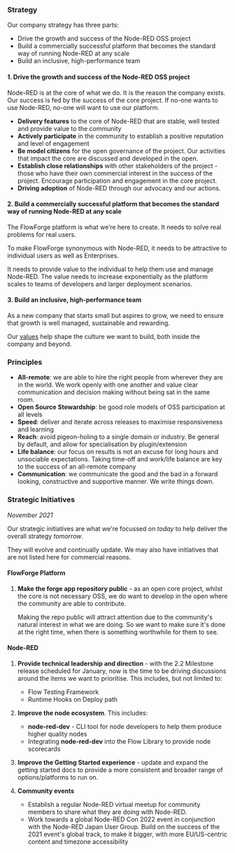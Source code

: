 ### Strategy

Our company strategy has three parts:

 - Drive the growth and success of the Node-RED OSS project
 - Build a commercially successful platform that becomes the standard way of running Node-RED at any scale
 - Build an inclusive, high-performance team

#### 1. Drive the growth and success of the Node-RED OSS project

Node-RED is at the core of what we do. It is the reason the company exists. Our success is fed by the success of the core project. If no-one wants to use Node-RED, no-one will want to use our platform.

 - **Delivery features** to the core of Node-RED that are stable, well tested and provide value to the community
 - **Actively participate** in the community to establish a positive reputation and level of engagement
 - **Be model citizens** for the open governance of the project. Our activities that impact the core are discussed and developed in the open.
 - **Establish close relationships** with other stakeholders of the project - those who have their own commercial interest in the success of the project. Encourage participation and engagement in the core project.
 - **Driving adoption** of Node-RED through our advocacy and our actions.

#### 2. Build a commercially successful platform that becomes the standard way of running Node-RED at any scale

The FlowForge platform is what we’re here to create. It needs to solve real problems for real users.

To make FlowForge synonymous with Node-RED, it needs to be attractive to individual users as well as Enterprises.

It needs to provide value to the individual to help them use and manage Node-RED.
The value needs to increase exponentially as the platform scales to teams of developers and larger deployment scenarios.

#### 3. Build an inclusive, high-performance team

As a new company that starts small but aspires to grow, we need to ensure that growth is well managed, sustainable and rewarding.

Our [values](../company#values) help shape the culture we want to build, both inside the company and beyond.

### Principles

 - **All-remote**: we are able to hire the right people from wherever they are in the world. We work openly with one another and value clear communication and decision making without being sat in the same room.
 - **Open Source Stewardship**: be good role models of OSS participation at all levels
 - **Speed**: deliver and iterate across releases to maximise responsiveness and learning
 - **Reach**: avoid pigeon-holing to a single domain or industry. Be general by default, and allow for specialisation by plugin/extension
 - **Life balance**: our focus on results is not an excuse for long hours and unsociable expectations. Taking time-off and work/life balance are key to the success of an all-remote company
 - **Communication**: we communicate the good and the bad in a forward looking, constructive and supportive manner. We write things down.

### Strategic Initiatives

_November 2021_

Our strategic initiatives are what we're focussed on _today_ to help deliver the overall strategy _tomorrow_.

They will evolve and continually update. We may also have initiatives that are not listed here for commercial reasons.

#### FlowForge Platform

1. **Make the forge app repository public** - as an open core project, whilst the core is not necessary OSS, we do want to develop in the open where the community are able to contribute.

    Making the repo public will attract attention due to the community's natural interest in what we are doing. So we want to make sure it's done at the right time, when there is something worthwhile for them to see.

#### Node-RED

1. **Provide technical leadership and direction** - with the 2.2 Milestone release scheduled for January, now is the time to be driving discussions around the items we want to prioritise. This includes, but not limited to:
    - Flow Testing Framework
    - Runtime Hooks on Deploy path

2. **Improve the node ecosystem**. This includes:
    - **node-red-dev** - CLI tool for node developers to help them produce higher quality nodes
    - Integrating **node-red-dev** into the Flow Library to provide node scorecards

3. **Improve the Getting Started experience** - update and expand the getting started docs to provide a more consistent and broader range of options/platforms to run on.

4. **Community events**
    - Establish a regular Node-RED virtual meetup for community members to share what they are doing with Node-RED.
    - Work towards a global Node-RED Con 2022 event in conjunction with the Node-RED Japan User Group. Build on the success of the 2021 event's global track, to make it bigger, with more EU/US-centric content and timezone accessibility
